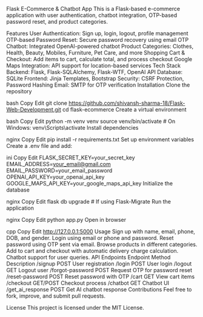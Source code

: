 Flask E-Commerce & Chatbot App
This is a Flask-based e-commerce application with user authentication, chatbot integration, OTP-based password reset, and product categories.

Features
User Authentication: Sign up, login, logout, profile management
OTP-based Password Reset: Secure password recovery using email OTP
Chatbot: Integrated OpenAI-powered chatbot
Product Categories: Clothes, Health, Beauty, Mobiles, Furniture, Pet Care, and more
Shopping Cart & Checkout: Add items to cart, calculate total, and process checkout
Google Maps Integration: API support for location-based services
Tech Stack
Backend: Flask, Flask-SQLAlchemy, Flask-WTF, OpenAI API
Database: SQLite
Frontend: Jinja Templates, Bootstrap
Security: CSRF Protection, Password Hashing
Email: SMTP for OTP verification
Installation
Clone the repository

bash
Copy
Edit
git clone https://github.com/shivansh-sharma-18/Flask-Web-Development.git
cd flask-ecommerce
Create a virtual environment

bash
Copy
Edit
python -m venv venv
source venv/bin/activate  # On Windows: venv\Scripts\activate
Install dependencies

nginx
Copy
Edit
pip install -r requirements.txt
Set up environment variables
Create a .env file and add:

ini
Copy
Edit
FLASK_SECRET_KEY=your_secret_key
EMAIL_ADDRESS=your_email@gmail.com
EMAIL_PASSWORD=your_email_password
OPENAI_API_KEY=your_openai_api_key
GOOGLE_MAPS_API_KEY=your_google_maps_api_key
Initialize the database

nginx
Copy
Edit
flask db upgrade  # If using Flask-Migrate
Run the application

nginx
Copy
Edit
python app.py
Open in browser

cpp
Copy
Edit
http://127.0.0.1:5000
Usage
Sign up with name, email, phone, DOB, and gender.
Login using email or phone and password.
Reset password using OTP sent via email.
Browse products in different categories.
Add to cart and checkout with automatic delivery charge calculation.
Chatbot support for user queries.
API Endpoints
Endpoint	Method	Description
/signup	POST	User registration
/login	POST	User login
/logout	GET	Logout user
/forgot-password	POST	Request OTP for password reset
/reset-password	POST	Reset password with OTP
/cart	GET	View cart items
/checkout	GET/POST	Checkout process
/chatbot	GET	Chatbot UI
/get_ai_response	POST	Get AI chatbot response
Contributions
Feel free to fork, improve, and submit pull requests.

License
This project is licensed under the MIT License.
